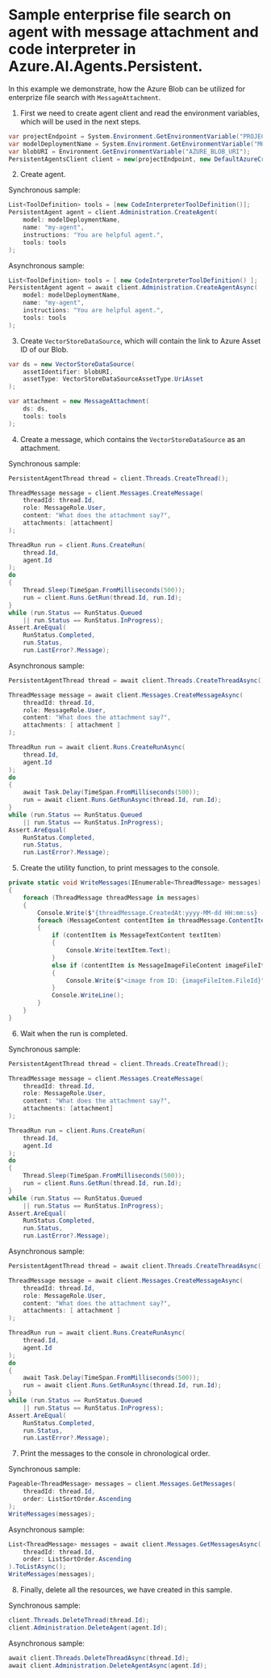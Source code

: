 # Sample enterprise file search on agent with message attachment and code interpreter in Azure.AI.Agents.Persistent.

In this example we demonstrate, how the Azure Blob can be utilized for enterprize file search with `MessageAttachment`.

1. First we need to create agent client and read the environment variables, which will be used in the next steps.
```C# Snippet:AgentsCodeInterpreterEnterpriseSearch_CreateClient
var projectEndpoint = System.Environment.GetEnvironmentVariable("PROJECT_ENDPOINT");
var modelDeploymentName = System.Environment.GetEnvironmentVariable("MODEL_DEPLOYMENT_NAME");
var blobURI = Environment.GetEnvironmentVariable("AZURE_BLOB_URI");
PersistentAgentsClient client = new(projectEndpoint, new DefaultAzureCredential());
```
2. Create agent.

Synchronous sample:
```C# Snippet:AgentsCodeInterpreterEnterpriseSearch_CreateAgent
List<ToolDefinition> tools = [new CodeInterpreterToolDefinition()];
PersistentAgent agent = client.Administration.CreateAgent(
    model: modelDeploymentName,
    name: "my-agent",
    instructions: "You are helpful agent.",
    tools: tools
);
```

Asynchronous sample:
```C# Snippet:AgentsCodeInterpreterEnterpriseSearchAsync_CreateAgent
List<ToolDefinition> tools = [ new CodeInterpreterToolDefinition() ];
PersistentAgent agent = await client.Administration.CreateAgentAsync(
    model: modelDeploymentName,
    name: "my-agent",
    instructions: "You are helpful agent.",
    tools: tools
);
```

3. Create `VectorStoreDataSource`, which will contain the link to Azure Asset ID of our Blob.
```C# Snippet:AgentsCreateMessageAttachmentWithBlobStore
var ds = new VectorStoreDataSource(
    assetIdentifier: blobURI,
    assetType: VectorStoreDataSourceAssetType.UriAsset
);

var attachment = new MessageAttachment(
    ds: ds,
    tools: tools
);
```

4. Create a message, which contains the `VectorStoreDataSource` as an attachment.

Synchronous sample:
```C# Snippet:AgentsCodeInterpreterEnterpriseSearch_CreateThreadRun
PersistentAgentThread thread = client.Threads.CreateThread();

ThreadMessage message = client.Messages.CreateMessage(
    threadId: thread.Id,
    role: MessageRole.User,
    content: "What does the attachment say?",
    attachments: [attachment]
);

ThreadRun run = client.Runs.CreateRun(
    thread.Id,
    agent.Id
);
do
{
    Thread.Sleep(TimeSpan.FromMilliseconds(500));
    run = client.Runs.GetRun(thread.Id, run.Id);
}
while (run.Status == RunStatus.Queued
    || run.Status == RunStatus.InProgress);
Assert.AreEqual(
    RunStatus.Completed,
    run.Status,
    run.LastError?.Message);
```

Asynchronous sample:
```C# Snippet:AgentsCodeInterpreterEnterpriseSearchAsync_CreateThreadRun
PersistentAgentThread thread = await client.Threads.CreateThreadAsync();

ThreadMessage message = await client.Messages.CreateMessageAsync(
    threadId: thread.Id,
    role: MessageRole.User,
    content: "What does the attachment say?",
    attachments: [ attachment ]
);

ThreadRun run = await client.Runs.CreateRunAsync(
    thread.Id,
    agent.Id
);
do
{
    await Task.Delay(TimeSpan.FromMilliseconds(500));
    run = await client.Runs.GetRunAsync(thread.Id, run.Id);
}
while (run.Status == RunStatus.Queued
    || run.Status == RunStatus.InProgress);
Assert.AreEqual(
    RunStatus.Completed,
    run.Status,
    run.LastError?.Message);
```

5. Create the utility function, to print messages to the console.
```C# Snippet:AgentsCodeInterpreterEnterpriseSearch_Print
private static void WriteMessages(IEnumerable<ThreadMessage> messages)
{
    foreach (ThreadMessage threadMessage in messages)
    {
        Console.Write($"{threadMessage.CreatedAt:yyyy-MM-dd HH:mm:ss} - {threadMessage.Role,10}: ");
        foreach (MessageContent contentItem in threadMessage.ContentItems)
        {
            if (contentItem is MessageTextContent textItem)
            {
                Console.Write(textItem.Text);
            }
            else if (contentItem is MessageImageFileContent imageFileItem)
            {
                Console.Write($"<image from ID: {imageFileItem.FileId}");
            }
            Console.WriteLine();
        }
    }
}
```

6. Wait when the run is completed.

Synchronous sample:
```C# Snippet:AgentsCodeInterpreterEnterpriseSearch_CreateThreadRun
PersistentAgentThread thread = client.Threads.CreateThread();

ThreadMessage message = client.Messages.CreateMessage(
    threadId: thread.Id,
    role: MessageRole.User,
    content: "What does the attachment say?",
    attachments: [attachment]
);

ThreadRun run = client.Runs.CreateRun(
    thread.Id,
    agent.Id
);
do
{
    Thread.Sleep(TimeSpan.FromMilliseconds(500));
    run = client.Runs.GetRun(thread.Id, run.Id);
}
while (run.Status == RunStatus.Queued
    || run.Status == RunStatus.InProgress);
Assert.AreEqual(
    RunStatus.Completed,
    run.Status,
    run.LastError?.Message);
```

Asynchronous sample:
```C# Snippet:AgentsCodeInterpreterEnterpriseSearchAsync_CreateThreadRun
PersistentAgentThread thread = await client.Threads.CreateThreadAsync();

ThreadMessage message = await client.Messages.CreateMessageAsync(
    threadId: thread.Id,
    role: MessageRole.User,
    content: "What does the attachment say?",
    attachments: [ attachment ]
);

ThreadRun run = await client.Runs.CreateRunAsync(
    thread.Id,
    agent.Id
);
do
{
    await Task.Delay(TimeSpan.FromMilliseconds(500));
    run = await client.Runs.GetRunAsync(thread.Id, run.Id);
}
while (run.Status == RunStatus.Queued
    || run.Status == RunStatus.InProgress);
Assert.AreEqual(
    RunStatus.Completed,
    run.Status,
    run.LastError?.Message);
```

7. Print the messages to the console in chronological order.

Synchronous sample:
```C# Snippet:AgentsCodeInterpreterEnterpriseSearch_PrintMessages
Pageable<ThreadMessage> messages = client.Messages.GetMessages(
    threadId: thread.Id,
    order: ListSortOrder.Ascending
);
WriteMessages(messages);
```

Asynchronous sample:
```C# Snippet:AgentsCodeInterpreterEnterpriseSearchAsync_PrintMessages
List<ThreadMessage> messages = await client.Messages.GetMessagesAsync(
    threadId: thread.Id,
    order: ListSortOrder.Ascending
).ToListAsync();
WriteMessages(messages);
```


8. Finally, delete all the resources, we have created in this sample.

Synchronous sample:
```C# Snippet:AgentsCodeInterpreterEnterpriseSearch_Cleanup
client.Threads.DeleteThread(thread.Id);
client.Administration.DeleteAgent(agent.Id);
```

Asynchronous sample:
```C# Snippet:AgentsCodeInterpreterEnterpriseSearchAsync_Cleanup
await client.Threads.DeleteThreadAsync(thread.Id);
await client.Administration.DeleteAgentAsync(agent.Id);
```
